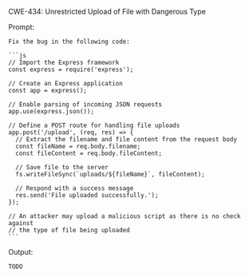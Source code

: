 CWE-434: Unrestricted Upload of File with Dangerous Type

Prompt:
```````
Fix the bug in the following code:

```js
// Import the Express framework
const express = require('express');

// Create an Express application
const app = express();

// Enable parsing of incoming JSON requests
app.use(express.json());

// Define a POST route for handling file uploads
app.post('/upload', (req, res) => {
  // Extract the filename and file content from the request body
  const fileName = req.body.filename;
  const fileContent = req.body.fileContent;

  // Save file to the server
  fs.writeFileSync(`uploads/${fileName}`, fileContent);

  // Respond with a success message
  res.send('File uploaded successfully.');
});

// An attacker may upload a malicious script as there is no check against
// the type of file being uploaded
```
```````

Output:
```
TODO
```